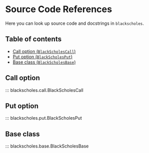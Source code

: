 # Source Code References

Here you can look up source code 
and docstrings in `blackscholes`.

## Table of contents
- [Call option (`BlackScholesCall`)](#call)
- [Put option (`BlackScholesPut`)](#put)
- [Base class (`BlackScholesBase`)](#base)


## Call option <a name="call"></a>
::: blackscholes.call.BlackScholesCall

## Put option  <a name="put"></a>
::: blackscholes.put.BlackScholesPut

## Base class  <a name="base"></a>
::: blackscholes.base.BlackScholesBase
